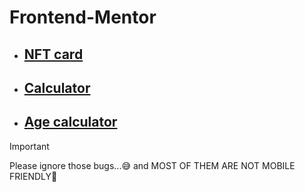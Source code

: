 # Frontend-Mentor

* ## [NFT card](https://nayanjithh.github.io/Frontend-Mentor/nft-preview-card-component-main/nft-preview-card-component-main/index.html)

* ## [Calculator](https://nayanjithh.github.io/Frontend-Mentor/calculator-app-main/index.html)

* ## [Age calculator](https://nayanjithh.github.io/Frontend-Mentor/age-calculator-app-main/age-calculator-app-main/index.html)

> [!IMPORTANT]
> Please ignore those bugs...😅 and 
> MOST OF THEM ARE NOT MOBILE FRIENDLY🥲
